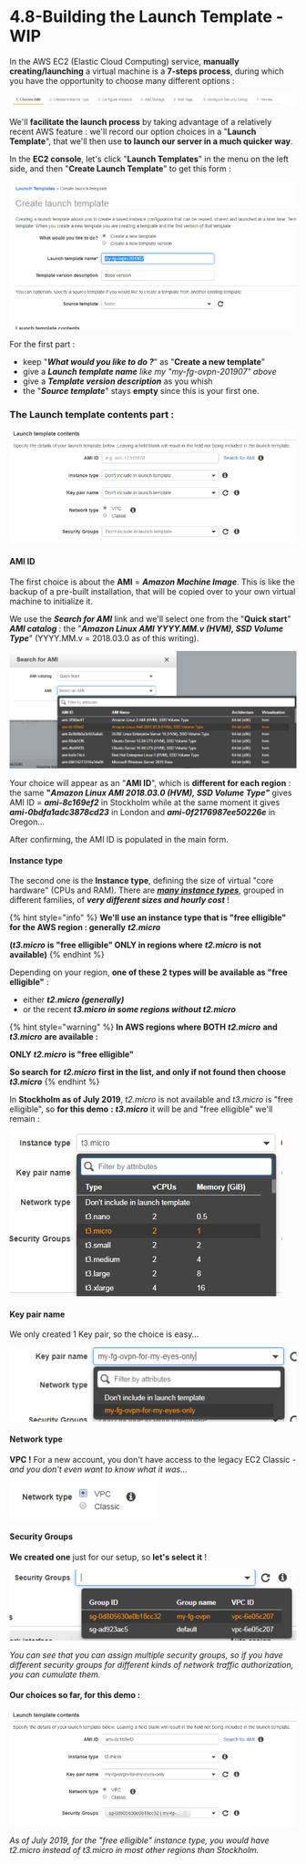 # 4.8-Building the Launch Template - WIP

In the AWS EC2 \(Elastic Cloud Computing\) service, **manually creating/launching** a virtual machine is a **7-steps process**, during which you have the opportunity to choose many different options :

![The interactive AWS EC2 &quot;Launch Instance&quot; process flow](../.gitbook/assets/image%20%2824%29.png)

We'll **facilitate the launch process** by taking advantage of a relatively recent AWS feature : we'll record our option choices in a "**Launch Template**", that we'll then use **to launch our server in a much quicker way**.

In the **EC2 console**, let's click "**Launch Templates**" in the menu on the left side, and then "**Create Launch Template**" to get this form :

![Top of the Create Launch Template entry form](../.gitbook/assets/image%20%2870%29.png)

For the first part :

* keep "_**What would you like to do ?**_" as "**Create a new template**"
* give a _**Launch template name** like my "my-fg-ovpn-201907" above_
* give a _**Template version description**_ as you whish
* the "_**Source template**_" stays **empty** since this is your first one.

### The **Launch template contents** part :

![Launch template contents](../.gitbook/assets/image%20%2839%29.png)

#### AMI ID

The first choice is about the **AMI** = _**Amazon Machine Image**_. This is like the backup of a pre-built installation, that will be copied over to your own virtual machine to initialize it.

We use the _**Search for AMI**_ link and we'll select one from the "**Quick start**" _**AMI catalog**_ : the "_**Amazon Linux AMI YYYY.MM.v \(HVM\), SSD Volume Type**_" \(YYYY.MM.v = 2018.03.0 as of this writing\).

![](../.gitbook/assets/image%20%2869%29.png)

Your choice will appear as an "**AMI ID**", which is **different for each region** : the same **"**_**Amazon Linux AMI 2018.03.0 \(HVM\), SSD Volume Type"**_ gives AMI ID = _**ami-8c169ef2**_ in Stockholm while at the same moment it gives _**ami-0bdfa1adc3878cd23**_ in London and _**ami-0f2176987ee50226e**_ in Oregon...

After confirming, the AMI ID is populated in the main form.

#### Instance type

The second one is the **Instance type**, defining the size of virtual "core hardware" \(CPUs and RAM\).  There are [_**many instance types**_](https://aws.amazon.com/ec2/instance-types/), grouped in different families, of _**very different sizes and hourly cost**_ !

{% hint style="info" %}
**We'll use an instance type that is "free elligible" for the AWS region : generally** _**t2.micro**_

**\(**_**t3.micro**_ **is "free elligible" ONLY in regions where** _**t2.micro**_ **is not available\)**
{% endhint %}

Depending on your region, **one of these 2 types will be available as "free elligible"** :

* either _**t2.micro \(generally\)**_
* or the recent _**t3.micro in some regions without t2.micro**_

{% hint style="warning" %}
**In AWS regions where BOTH** _**t2.micro**_ **and** _**t3.micro**_ **are available :**

**ONLY** _**t2.micro**_ **is "free elligible"**

**So search for** _**t2.micro**_ **first in the list, and only if not found then choose** _**t3.micro**_
{% endhint %}

In **Stockholm as of July 2019**, _t2.micro_ is not available and _t3.micro_ is "free elligible", so **for this demo** **:** _**t3.micro**_ it will be and "free elligible" we'll remain :

![t3.micro is the &quot;free elligible&quot; instance type in Stockholm \(2019/07\)](../.gitbook/assets/image%20%287%29.png)

#### Key pair name

We only created 1 Key pair, so the choice is easy...

![Select your \(only\) Key pair name](../.gitbook/assets/image%20%28106%29.png)

#### Network type

**VPC !** For a new account, you don't have access to the legacy EC2 Classic _- and you don't even want to know what it was..._

![VPC !](../.gitbook/assets/image%20%2872%29.png)

#### Security Groups

**We created one** just for our setup, so **let's select it** !

![Select your S.G.](../.gitbook/assets/image%20%2854%29.png)

_You can see that you can assign multiple security groups, so if you have different security groups for different kinds of network traffic authorization, you can cumulate them._

#### Our choices so far, for this demo :

![](../.gitbook/assets/image%20%2857%29.png)

_As of July 2019, for the "free elligible" instance type, you would have t2.micro instead of t3.micro in most other regions than Stockholm._









